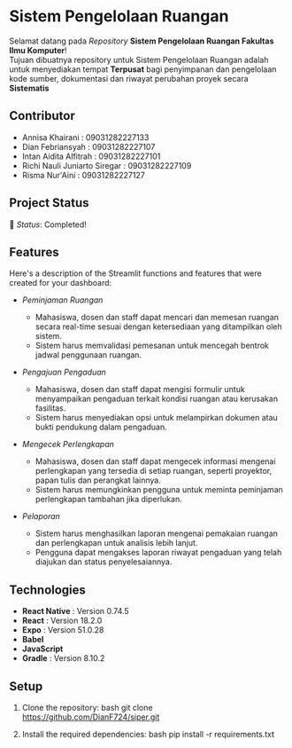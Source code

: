 # Sistem Pengelolaan Ruangan

Selamat datang pada *Repository* **Sistem Pengelolaan Ruangan Fakultas Ilmu Komputer**! <br>
Tujuan dibuatnya repository untuk Sistem Pengelolaan Ruangan adalah untuk menyediakan tempat **Terpusat** bagi penyimpanan dan pengelolaan kode sumber, dokumentasi dan riwayat perubahan proyek secara **Sistematis**

## Contributor
- Annisa Khairani : 09031282227133
- Dian Febriansyah : 09031282227107
- Intan Aidita Alfitrah : 09031282227101
- Richi Nauli Juniarto Siregar : 09031282227109
- Risma Nur'Aini : 09031282227127

## Project Status

🚧 *Status*: Completed!

## Features

Here's a description of the Streamlit functions and features that were created for your dashboard:

- *Peminjaman Ruangan*
    - Mahasiswa, dosen dan staff dapat mencari dan memesan ruangan secara real-time sesuai dengan ketersediaan yang ditampilkan oleh sistem.
    - Sistem harus memvalidasi pemesanan untuk mencegah bentrok jadwal penggunaan ruangan.

- *Pengajuan Pengaduan*
    - Mahasiswa, dosen dan staff dapat mengisi formulir untuk menyampaikan pengaduan terkait kondisi ruangan atau kerusakan fasilitas.
    - Sistem harus menyediakan opsi untuk melampirkan dokumen atau bukti pendukung dalam pengaduan.

- *Mengecek Perlengkapan*
    - Mahasiswa, dosen dan staff dapat mengecek informasi mengenai perlengkapan yang tersedia di setiap ruangan, seperti proyektor, papan tulis dan perangkat lainnya.
    - Sistem harus memungkinkan pengguna untuk meminta peminjaman perlengkapan tambahan jika diperlukan.

- *Pelaporan*
    - Sistem harus menghasilkan laporan mengenai pemakaian ruangan dan perlengkapan untuk analisis lebih lanjut.
    - Pengguna dapat mengakses laporan riwayat pengaduan yang telah diajukan dan status penyelesaiannya.

## Technologies

- **React Native** : Version 0.74.5
- **React** : Version 18.2.0
- **Expo** : Version 51.0.28
- **Babel**
- **JavaScript**
- **Gradle** : Version 8.10.2

## Setup

1. Clone the repository:
    bash
    git clone https://github.com/DianF724/siper.git

2. Install the required dependencies:
    bash
    pip install -r requirements.txt

